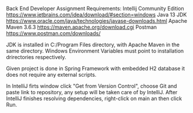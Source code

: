 Back End Developer Assignment
Requirements:
Intellij Community Edition https://www.jetbrains.com/idea/download/#section=windows
Java 13 JDK https://www.oracle.com/java/technologies/javase-downloads.html
Apache Maven 3.6.3 https://maven.apache.org/download.cgi
Postman https://www.postman.com/downloads/

JDK is installed in C:/Program Files directory, with Apache Maven in the same directory.
Windows Environment Variables must point to installation drirectories respectively.

Given project is done in Spring Framework with embedded H2 database it does not require any external scripts.

In IntelliJ firts window click "Get from Version Control", choose Git and paste link to repository,
any setup will be taken care of by IntelliJ.
After IntelliJ finishes resolving dependencies, right-click on main an then click Run.
